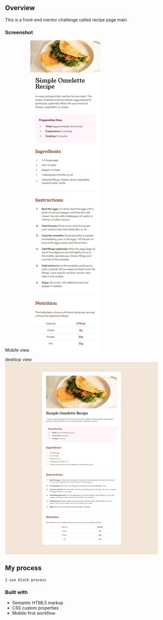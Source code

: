 ## Overview
This is a front-end mentor challenge called recipe page main

### Screenshot
Mobile view
![](./Screenshots/mobile.png)

desktop view
![](./Screenshots/desktop.png)

## My process
    I use block process

### Built with
- Semantic HTML5 markup
- CSS custom properties
- Mobile-first workflow


